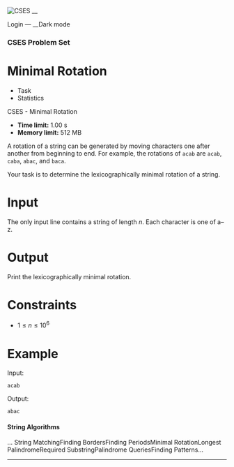 ![CSES](/logo.png?1) __

Login — __Dark mode

### CSES Problem Set

# Minimal Rotation

  * Task
  * Statistics

CSES - Minimal Rotation

  * **Time limit:** 1.00 s
  * **Memory limit:** 512 MB

A rotation of a string can be generated by moving characters one after another
from beginning to end. For example, the rotations of `acab` are `acab`,
`caba`, `abac`, and `baca`.

Your task is to determine the lexicographically minimal rotation of a string.

# Input

The only input line contains a string of length $n$. Each character is one of
a–z.

# Output

Print the lexicographically minimal rotation.

# Constraints

  * $1 \le n \le 10^6$

# Example

Input:

``` acab ```

Output:

``` abac ```

#### String Algorithms

... String MatchingFinding BordersFinding PeriodsMinimal RotationLongest
PalindromeRequired SubstringPalindrome QueriesFinding Patterns...

* * *


